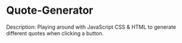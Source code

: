 # Quote-Generator

Description: Playing around with JavaScript CSS & HTML to generate different quotes when clicking a button.

